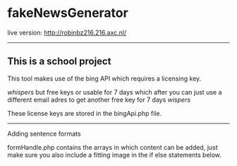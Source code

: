 # fakeNewsGenerator

live version:
http://robinbz216.216.axc.nl/

--------------------------------
This is a school project
--------------------------------
This tool makes use of the bing API which requires a licensing key. 

*whispers* but free keys or usable for 7 days which after you can just use a different email adres to get another free key for 7 days *wispers*

These license keys are stored in the bingApi.php file.

--------------------------------
Adding sentence formats

formHandle.php contains the arrays in which content can be added, just make sure you also include a fitting image in the if else statements below. 

